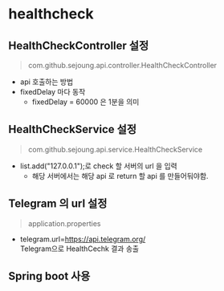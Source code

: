 # healthcheck

HealthCheckController 설정
---
> com.github.sejoung.api.controller.HealthCheckController

 - api 호출하는 방법
 - fixedDelay 마다 동작
   - fixedDelay = 60000 은 1분을 의미

HealthCheckService 설정
---
> com.github.sejoung.api.service.HealthCheckService

 - list.add("127.0.0.1");로 check 할 서버의 url 을 입력
   - 해당 서버에서는 해당 api 로 return 할 api 를 만들어둬야함.
   
Telegram 의 url 설정
---
> application.properties

 - telegram.url=https://api.telegram.org/  
Telegram으로 HealthCechk 결과 송출

Spring boot 사용
---



